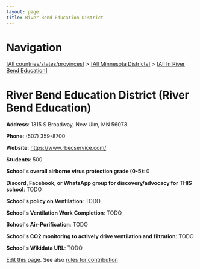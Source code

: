 ```yaml
---
layout: page
title: River Bend Education District
---
```

# Navigation

[[All countries/states/provinces]](../../..) > [[All Minnesota Districts]](../..) > [[All In River Bend Education]](..)

# River Bend Education District (River Bend Education)

**Address**: 1315 S Broadway, New Ulm, MN 56073

**Phone**: (507) 359-8700

**Website**: <https://www.rbecservice.com/>

**Students**: 500

**School's overall airborne virus protection grade (0-5)**: 0

**Discord, Facebook, or WhatsApp group for discovery/advocacy for THIS school**: TODO

**School's policy on Ventilation**: TODO

**School's Ventilation Work Completion**: TODO

**School's Air-Purification**: TODO

**School's CO2 monitoring to actively drive ventilation and filtration**: TODO

**School's Wikidata URL**: TODO


[Edit this page](https://github.com/ventilate-schools/MN/edit/main/./River_Bend_Education/River_Bend_Education_District.md). See also [rules for contribution](../../../contribution-rules/)